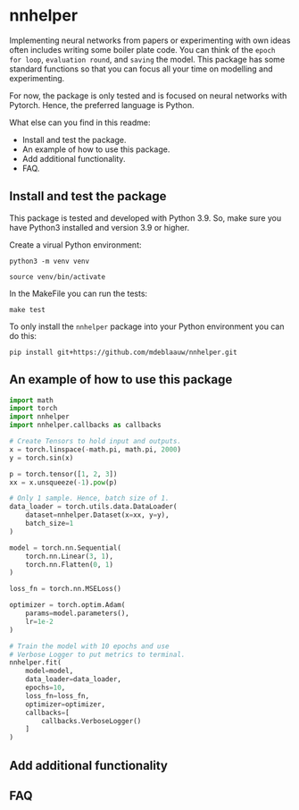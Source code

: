# nnhelper
Implementing neural networks from papers or experimenting with own ideas often includes writing some boiler plate code. You can think of the `epoch for loop`, `evaluation round`, and `saving` the model. This package has some standard functions so that you can focus all your time on modelling and experimenting.

For now, the package is only tested and is focused on neural networks with Pytorch. Hence, the preferred language is Python.

What else can you find in this readme:

* Install and test the package.
* An example of how to use this package.
* Add additional functionality.
* FAQ.

## Install and test the package
This package is tested and developed with Python 3.9. So, make sure you have Python3 installed and version 3.9 or higher.

Create a virual Python environment:

`python3 -m venv venv`

`source venv/bin/activate`

In the MakeFile you can run the tests:

`make test`

To only install the `nnhelper` package into your Python environment you can do this:

`pip install git+https://github.com/mdeblaauw/nnhelper.git`

## An example of how to use this package

```python
import math
import torch
import nnhelper
import nnhelper.callbacks as callbacks

# Create Tensors to hold input and outputs.
x = torch.linspace(-math.pi, math.pi, 2000)
y = torch.sin(x)

p = torch.tensor([1, 2, 3])
xx = x.unsqueeze(-1).pow(p)

# Only 1 sample. Hence, batch size of 1.
data_loader = torch.utils.data.DataLoader(
    dataset=nnhelper.Dataset(x=xx, y=y),
    batch_size=1
)

model = torch.nn.Sequential(
    torch.nn.Linear(3, 1),
    torch.nn.Flatten(0, 1)
)

loss_fn = torch.nn.MSELoss()

optimizer = torch.optim.Adam(
    params=model.parameters(),
    lr=1e-2
)

# Train the model with 10 epochs and use
# Verbose Logger to put metrics to terminal.
nnhelper.fit(
    model=model,
    data_loader=data_loader,
    epochs=10,
    loss_fn=loss_fn,
    optimizer=optimizer,
    callbacks=[
        callbacks.VerboseLogger()
    ]
)
```

## Add additional functionality

## FAQ